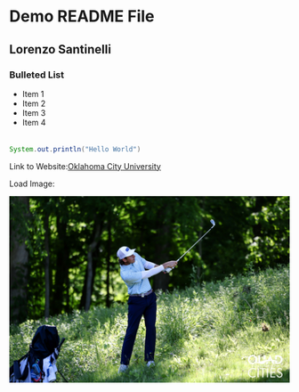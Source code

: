 # Demo README File

## Lorenzo Santinelli

### Bulleted List
- Item 1
- Item 2
- Item 3
- Item 4

```java

System.out.println("Hello World")

```
Link to Website:[Oklahoma City University](https://www.okcu.edu)

Load Image:

![Golf Photo](golf_photo.jpeg)
